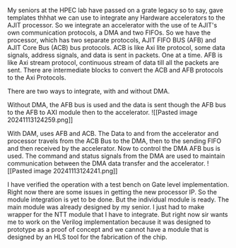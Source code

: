 
My seniors at the HPEC lab have passed on a grate legacy so to say, gave templates thhhat we can use to integrate any Hardware accelerators to the AJIT processor.
So we integrate an accelerator with the use of te AJIT's own communication protocols, a DMA and two FIFOs. So we have the processor, which has two separate protocols, AJIT FIFO BUS (AFB) and AJIT Core Bus (ACB) bus protocols. ACB is like Axi lite protocol, some data signals, address signals, and data is sent in packets. One at a time. AFB is like Axi stream protocol, continuous stream of data till all the packets are sent. There are intermediate blocks to convert the ACB and AFB protocols to the Axi Protocols.

There are two ways to integrate, with and without DMA.

Without DMA, the AFB bus is used and the data is sent though the AFB bus to the AFB to AXI module then to the accelerator.
![[Pasted image 20241113124259.png]]

With DAM, uses AFB and ACB. The Data to and from the accelerator and processor travels from the ACB Bus to the DMA, then to the sending FIFO and then received by the accelerator. Now to control the DMA AFB bus is used. The command and status signals from the DMA are used to maintain communication between the DMA data transfer and the accelerator.
![[Pasted image 20241113124241.png]]

I have verified the operation with a test bench on Gate level implementation. Right now there are some issues in getting the new processor IP. So the module integration is yet to be done. But the individual module is ready. The main module was already designed by my senior. I just had to make wrapper for the NTT module that I have to integrate. But right now sir wants me to work on the Verilog implementation because it was designed to prototype as a proof of concept and we cannot have a module that is designed by an HLS tool for the fabrication of the chip. 